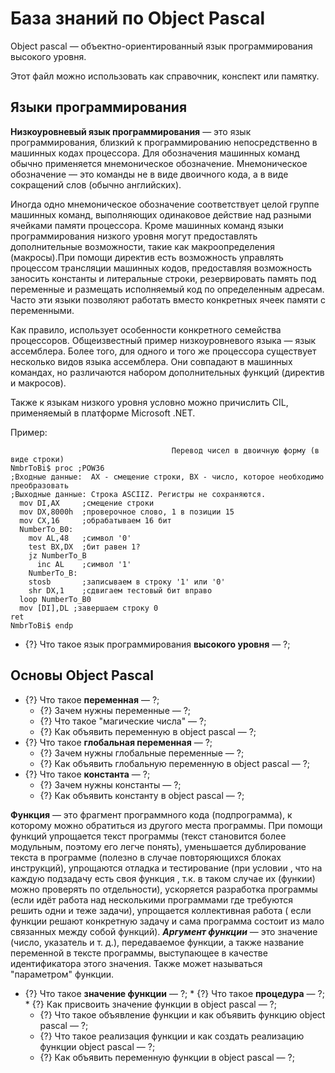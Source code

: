 # База знаний по Object Pascal
Object pascal &mdash; объектно-ориентированный язык программирования высокого уровня.

Этот файл можно использовать как справочник, конспект или памятку.

## Языки программирования

**Низкоуровневый язык программирования** &mdash; это  язык программирования, близкий к программированию непосредственно в машинных кодах процессора. Для обозначения машинных команд обычно применяется мнемоническое обозначение. Мнемоническое обозначение &mdash; это команды не в виде двоичного кода, а в виде сокращений слов (обычно английских).

Иногда одно мнемоническое обозначение соответствует целой группе машинных команд, выполняющих одинаковое действие над разными ячейками памяти процессора. Кроме машинных команд языки программирования низкого уровня могут предоставлять дополнительные возможности, такие как макроопределения (макросы).При помощи директив есть возможность управлять процессом трансляции машинных кодов, предоставляя возможность заносить константы и литеральные строки, резервировать память под переменные и размещать исполняемый код по определенным адресам. Часто эти языки позволяют работать вместо конкретных ячеек памяти с переменными.

Как правило, использует особенности конкретного семейства процессоров. Общеизвестный пример низкоуровневого языка — язык ассемблера. Более того, для одного и того же процессора существует несколько видов языка ассемблера. Они совпадают в машинных командах, но различаются набором дополнительных функций (директив и макросов).

Также к языкам низкого уровня условно можно причислить CIL, применяемый в платформе Microsoft .NET.

Пример:
```
                                    Перевод чисел в двоичную форму (в виде строки)
NmbrToBi$ proc ;POW36
;Входные данные:  AX - смещение строки, BX - число, которое необходимо преобразовать
;Выходные данные: Строка ASCIIZ. Регистры не сохраняются.
  mov DI,AX     ;смещение строки
  mov DX,8000h  ;проверочное слово, 1 в позиции 15
  mov CX,16     ;обрабатываем 16 бит
  NumberTo_B0:
    mov AL,48   ;символ '0'
    test BX,DX  ;бит равен 1?
    jz NumberTo_B
      inc AL    ;символ '1'
    NumberTo_B:
    stosb       ;записываем в строку '1' или '0'
    shr DX,1    ;сдвигаем тестовый бит вправо
  loop NumberTo_B0
  mov [DI],DL ;завершаем строку 0
ret
NmbrToBi$ endp
```

   * {?} Что такое язык программирования **высокого уровня** &mdash; ?;

## Основы Object Pascal

   * {?} Что такое **переменная** &mdash; ?;
      * {?} Зачем нужны переменные &mdash; ?;
      * {?} Что такое "магические числа" &mdash; ?;
      * {?} Как объявить переменную в object pascal &mdash; ?;
   * {?} Что такое **глобальная переменная** &mdash; ?;
      * {?} Зачем нужны глобальные переменные &mdash; ?;
      * {?} Как объявить глобальную переменную в object pascal &mdash; ?;
   * {?} Что такое **константа** &mdash; ?;
      * {?} Зачем нужны константы &mdash; ?;
      * {?} Как объявить константу в object pascal &mdash; ?;
      
   **Функция** &mdash; это фрагмент программного кода (подпрограмма), к которому можно обратиться из другого места программы. 
   При помощи функций упрощается текст программы (текст становится более модульным, поэтому его легче понять), уменьшается дублирование текста в программе (полезно в случае повторяющихся блоках инструкций), упрощаются отладка и тестирование (при условии , что на каждую подзадачу есть своя функция , т.к. в таком случае их (функии) можно проверять по отдельности), ускоряется разработка программы (если идёт работа над несколькими программами где требуются решить одни и теже задачи), упрощается коллективная работа ( если функции решают конкретную задачу и сама программа состоит из мало связанных между собой функций).
  ***Аргумент функции*** &mdash; это значение (число, указатель и т. д.), передаваемое функции, а также название переменной в тексте программы, выступающее в качестве идентификатора этого значения. Также может называться "параметром" функции.
  
   * {?} Что такое **значение функции** &mdash; ?;
         * {?} Что такое **процедура** &mdash; ?;
         * {?} Как присвоить значение функции в object pascal &mdash; ?;
      * {?} Что такое объявление функции и как объявить функцию object pascal &mdash; ?;
      * {?} Что такое реализация функции и как создать реализацию функции object pascal &mdash; ?;
      * {?} Как объявить переменную функции в object pascal &mdash; ?;

